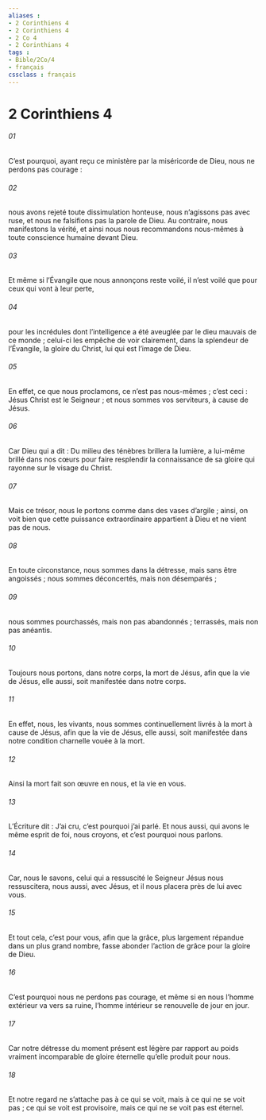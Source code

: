 ```yaml
---
aliases : 
- 2 Corinthiens 4
- 2 Corinthiens 4
- 2 Co 4
- 2 Corinthians 4
tags : 
- Bible/2Co/4
- français
cssclass : français
---
```


# 2 Corinthiens 4

###### 01
C’est pourquoi, ayant reçu ce ministère par la miséricorde de Dieu, nous ne perdons pas courage :
###### 02
nous avons rejeté toute dissimulation honteuse, nous n’agissons pas avec ruse, et nous ne falsifions pas la parole de Dieu. Au contraire, nous manifestons la vérité, et ainsi nous nous recommandons nous-mêmes à toute conscience humaine devant Dieu.
###### 03
Et même si l’Évangile que nous annonçons reste voilé, il n’est voilé que pour ceux qui vont à leur perte,
###### 04
pour les incrédules dont l’intelligence a été aveuglée par le dieu mauvais de ce monde ; celui-ci les empêche de voir clairement, dans la splendeur de l’Évangile, la gloire du Christ, lui qui est l’image de Dieu.
###### 05
En effet, ce que nous proclamons, ce n’est pas nous-mêmes ; c’est ceci : Jésus Christ est le Seigneur ; et nous sommes vos serviteurs, à cause de Jésus.
###### 06
Car Dieu qui a dit : Du milieu des ténèbres brillera la lumière, a lui-même brillé dans nos cœurs pour faire resplendir la connaissance de sa gloire qui rayonne sur le visage du Christ.
###### 07
Mais ce trésor, nous le portons comme dans des vases d’argile ; ainsi, on voit bien que cette puissance extraordinaire appartient à Dieu et ne vient pas de nous.
###### 08
En toute circonstance, nous sommes dans la détresse, mais sans être angoissés ; nous sommes déconcertés, mais non désemparés ;
###### 09
nous sommes pourchassés, mais non pas abandonnés ; terrassés, mais non pas anéantis.
###### 10
Toujours nous portons, dans notre corps, la mort de Jésus, afin que la vie de Jésus, elle aussi, soit manifestée dans notre corps.
###### 11
En effet, nous, les vivants, nous sommes continuellement livrés à la mort à cause de Jésus, afin que la vie de Jésus, elle aussi, soit manifestée dans notre condition charnelle vouée à la mort.
###### 12
Ainsi la mort fait son œuvre en nous, et la vie en vous.
###### 13
L’Écriture dit : J’ai cru, c’est pourquoi j’ai parlé. Et nous aussi, qui avons le même esprit de foi, nous croyons, et c’est pourquoi nous parlons.
###### 14
Car, nous le savons, celui qui a ressuscité le Seigneur Jésus nous ressuscitera, nous aussi, avec Jésus, et il nous placera près de lui avec vous.
###### 15
Et tout cela, c’est pour vous, afin que la grâce, plus largement répandue dans un plus grand nombre, fasse abonder l’action de grâce pour la gloire de Dieu.
###### 16
C’est pourquoi nous ne perdons pas courage, et même si en nous l’homme extérieur va vers sa ruine, l’homme intérieur se renouvelle de jour en jour.
###### 17
Car notre détresse du moment présent est légère par rapport au poids vraiment incomparable de gloire éternelle qu’elle produit pour nous.
###### 18
Et notre regard ne s’attache pas à ce qui se voit, mais à ce qui ne se voit pas ; ce qui se voit est provisoire, mais ce qui ne se voit pas est éternel.

